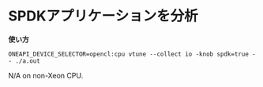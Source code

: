 # SPDKアプリケーションを分析
**使い方**
```
ONEAPI_DEVICE_SELECTOR=opencl:cpu vtune --collect io -knob spdk=true -- ./a.out
```

N/A on non-Xeon CPU.
